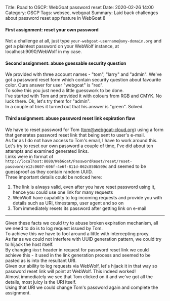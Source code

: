 Title: Road to OSCP: WebGoat password reset
Date: 2020-02-26 14:00
Category: OSCP
Tags: websec, webgoat
Summary: Laid back challenges about password reset app feature in WebGoat 8

#### First assignment: reset your own password 
Not a challenge at all, just type `your-webgoat-username@any-domain.org` and get a plaintext password on your WebWolf instance, at localhost:9090/WebWolf in my case.  

#### Second assignment: abuse guessable security question  
We provided with three account names - "tom", "larry" and "admin". We've got a password reset form which contain security question about favourite color. Ours answer for user "webgoat" is "red".  
To solve this you just need a little guesswork to be done.  
I've started with Tom and provided it with colours from RGB and CMYK. No luck there. Ok, let's try them for "admin".  
In a couple of tries it turned out that his answer is "green". Solved.  

#### Third assignment: abuse password reset link expiration flaw  
We have to reset password for Tom (tom@webgoat-cloud.org) using a form that generates password reset link that being sent to user's e-mail.  
As far as I do not have access to Tom's email, I have to work around this.  
Let's try to reset our own password a couple of time, I've did about ten attempts and examined generated links.  
Links were in format of `http://localhost:8080/WebGoat/PasswordReset/reset/reset-password/e12c0607-606f-4e6f-811d-062c850b509c` and seemed to be guessproof as they contain random UUID.  
Three important details could be noticed here:  

 1. The link is always valid, even after you have reset password using it, hence you could use one link for many requests
 2. WebWolf have capability to log incoming requests and provide you with details such as URI, timestamp, user agent and so on
 3. Tom immediately resets its password after getting link on e-mail

--------------------------------------------------------------------
Given these facts we could try to abuse broken expiration mechanism, all we need to do is to log request issued by Tom.  
To achieve this we have to fool around a little with intercepting proxy.  
As far as we could not interfere with UUID generation pattern, we could try to hijack the host itself.  
By changing `Host` header in request for password reset link we could achieve this - it used in the link generation process and seemed to be pasted as is into the resultant URI.  
Given our ability to log requests via WebWolf, let's hijack it in that way so password reset link will point at WebWolf. This indeed worked!  
Almost immediately we see that Tom clicked on it and we've got all the details, most juicy is the URI itself.  
Using that URI we could change Tom's password again and complete the assignment.  
